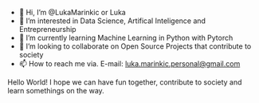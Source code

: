 - 👋 Hi, I’m @LukaMarinkic or Luka
- 👀 I’m interested in Data Science, Artifical Inteligence and Entrepreneurship
- 🌱 I’m currently learning Machine Learning in Python with Pytorch
- 💞️ I’m looking to collaborate on Open Source Projects that contribute to society
- 📫 How to reach me via. E-mail: luka.marinkic.personal@gmail.com

Hello World! I hope we can have fun together, contribute to society and learn somethings on the way.

<!---
LukaMarinkic/LukaMarinkic is a ✨ special ✨ repository because its `README.md` (this file) appears on your GitHub profile.
You can click the Preview link to take a look at your changes.
--->
